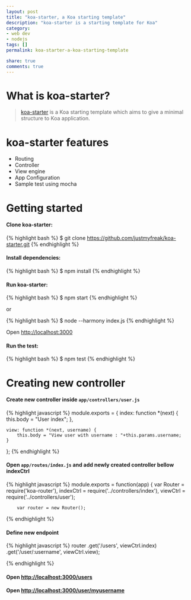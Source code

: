 ```yaml
---
layout: post
title: "koa-starter, a Koa starting template"
description: "koa-starter is a starting template for Koa"
category: 
- web dev
- nodejs
tags: []
permalink: koa-starter-a-koa-starting-template

share: true
comments: true
---
```


# What is koa-starter?
> [koa-starter](https://github.com/justmyfreak/koa-starter) is a Koa starting template which aims to give a minimal structure to Koa application. 

# koa-starter features

- Routing
- Controller
- View engine
- App Configuration
- Sample test using mocha

# Getting started 

#### Clone koa-starter:

{% highlight bash %}
$ git clone https://github.com/justmyfreak/koa-starter.git
{% endhighlight %}

#### Install dependencies:

{% highlight bash %}
$ npm install
{% endhighlight %}

#### Run koa-starter:

{% highlight bash %}
$ npm start
{% endhighlight %}

or 

{% highlight bash %}
$ node --harmony index.js
{% endhighlight %}

Open [http://localhost:3000](http://localhost:3000)

#### Run the test:

{% highlight bash %}
$ npm test
{% endhighlight %}

# Creating new controller

#### Create new controller inside `app/controllers/user.js`

{% highlight javascript %}
module.exports = {
    index: function *(next) {
        this.body = "User index";
    },
	
    view: function *(next, username) {
        this.body = "View user with username : "+this.params.username;
    }
};
{% endhighlight %}

#### Open `app/routes/index.js` and add newly created controller bellow indexCtrl

{% highlight javascript %}
module.exports = function(app) {
    var Router 	    = require('koa-router'), 
        indexCtrl   = require('../controllers/index'),
        viewCtrl    = require('../controllers/user');

        var router = new Router();
{% endhighlight %}

#### Define new endpoint

{% highlight javascript %}
router
    .get('/users', viewCtrl.index)
    .get('/user/:username', viewCtrl.view);

{% endhighlight %}

#### Open [http://localhost:3000/users](http://localhost:3000/users)

#### Open [http://localhost:3000/user/myusername](http://localhost:3000/user/myusername)